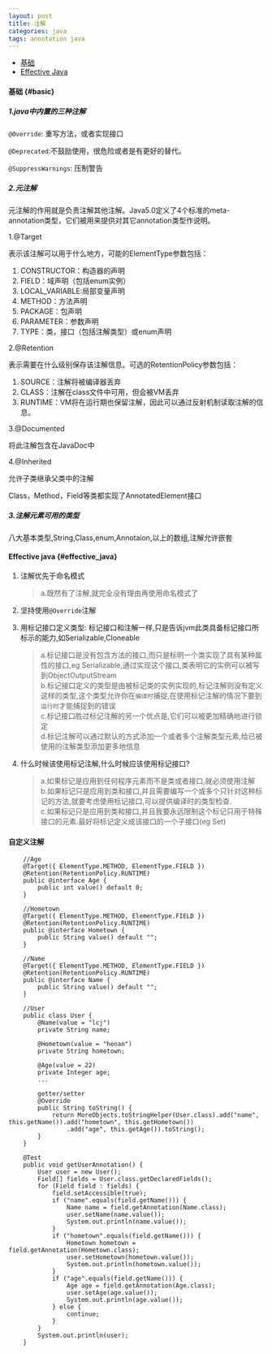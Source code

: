 ```yaml
---
layout: post
title: 注解
categories: java
tags: annotation java
---
```

*   [基础](#basic)
*   [Effective Java](#effective_java)

####  基础 {#basic}

##### 1.java中内置的三种注解

`@Override`: 重写方法，或者实现接口  

`@Deprecated`:不鼓励使用，很危险或者是有更好的替代。

`@SuppressWarnings`: 压制警告

#####   2.元注解

元注解的作用就是负责注解其他注解。Java5.0定义了4个标准的meta-annotation类型，它们被用来提供对其它annotation类型作说明。

1.@Target

表示该注解可以用于什么地方，可能的ElementType参数包括：

1.  CONSTRUCTOR：构造器的声明
2.  FIELD：域声明（包括enum实例）
3.  LOCAL_VARIABLE:局部变量声明
4.  METHOD：方法声明
5.  PACKAGE：包声明
6.  PARAMETER：参数声明
7.  TYPE：类，接口（包括注解类型）或enum声明

2.@Retention

表示需要在什么级别保存该注解信息。可选的RetentionPolicy参数包括：

1.  SOURCE：注解将被编译器丢弃
2.  CLASS：注解在class文件中可用，但会被VM丢弃
3.  RUNTIME：VM将在运行期也保留注解，因此可以通过反射机制读取注解的信息。

3.@Documented

将此注解包含在JavaDoc中

4.@Inherited

允许子类继承父类中的注解

Class，Method，Field等类都实现了AnnotatedElement接口

#####   3.注解元素可用的类型

八大基本类型,String,Class,enum,Annotaion,以上的数组,注解允许嵌套

#### Effective java {#effective_java}

1.  注解优先于命名模式  

    >   a.既然有了注解,就完全没有理由再使用命名模式了

2.  坚持使用`@Override`注解
3.  用标记接口定义类型: 标记接口和注解一样,只是告诉jvm此类具备标记接口所标示的能力,如Serializable,Cloneable

    >   a.标记接口是没有包含方法的接口,而只是标明一个类实现了具有某种属性的接口,eg Serializable,通过实现这个接口,类表明它的实例可以被写到ObjectOutputStream  
    >   b.标记接口定义的类型是由被标记类的实例实现的,标记注解则没有定义这样的类型,这个类型允许你在`编译时`捕捉,在使用标记注解的情况下要到`运行时`才能捕捉到的错误  
    >   c.标记接口胜过标记注解的另一个优点是,它们可以被更加精确地进行锁定  
    >   d.标记注解可以通过默认的方式添加一个或者多个注解类型元素,给已被使用的注解类型添加更多地信息  

4.  什么时候该使用标记注解,什么时候应该使用标记接口?

    >   a.如果标记是应用到任何程序元素而不是类或者接口,就必须使用注解  
    >   b.如果标记只是应用到类和接口,并且需要编写一个或多个只针对这种标记的方法,就要考虑使用标记接口,可以提供编译时的类型检查.  
    >   c.如果标记只是应用到类和接口,并且我要永远限制这个标记只用于特殊接口的元素.最好将标记定义成该接口的一个子接口(eg Set)  


#### 自定义注解

        //Age
        @Target({ ElementType.METHOD, ElementType.FIELD })
        @Retention(RetentionPolicy.RUNTIME)
        public @interface Age {
            public int value() default 0;
        }

        //Hometown
        @Target({ ElementType.METHOD, ElementType.FIELD })
        @Retention(RetentionPolicy.RUNTIME)
        public @interface Hometown {
            public String value() default "";
        }

        //Name
        @Target({ ElementType.METHOD, ElementType.FIELD })
        @Retention(RetentionPolicy.RUNTIME)
        public @interface Name {
            public String value() default "";
        }

        //User
        public class User {
            @Name(value = "lcj")
            private String name;

            @Hometown(value = "henan")
            private String hometown;

            @Age(value = 22)
            private Integer age;
            ...

            getter/setter
            @Override
            public String toString() {
                return MoreObjects.toStringHelper(User.class).add("name", this.getName()).add("hometown", this.getHometown())
                    .add("age", this.getAge()).toString();
            }
        }

        @Test
        public void getUserAnnotation() {
            User user = new User();
            Field[] fields = User.class.getDeclaredFields();
            for (Field field : fields) {
                field.setAccessible(true);
                if ("name".equals(field.getName())) {
                    Name name = field.getAnnotation(Name.class);
                    user.setName(name.value());
                    System.out.println(name.value());
                }
                if ("hometown".equals(field.getName())) {
                    Hometown hometown = field.getAnnotation(Hometown.class);
                    user.setHometown(hometown.value());
                    System.out.println(hometown.value());
                }
                if ("age".equals(field.getName())) {
                    Age age = field.getAnnotation(Age.class);
                    user.setAge(age.value());
                    System.out.println(age.value());
                } else {
                    continue;
                }
            }
            System.out.println(user);
        }
